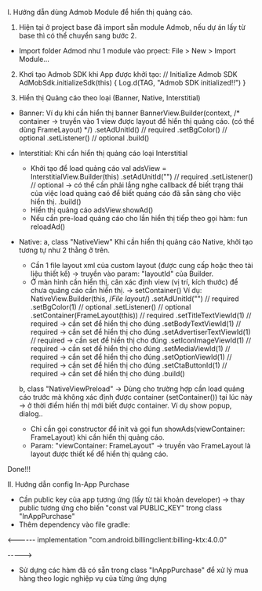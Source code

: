 I. Hướng dẫn dùng Admob Module để hiển thị quảng cáo.

1. Hiện tại ở project base đã import sẵn module Admob, nếu dự án lấy từ base thì có thể chuyển sang bước 2.
- Import folder Admod như 1 module vào prọect: File > New > Import Module...

2. Khơi tạo Admob SDK khi App được khởi tạo:
  // Initialize Admob SDK
        AdMobSdk.initializeSdk(this) {
            Log.d(TAG, "Admob SDK initialized!!")
        }
        
3. Hiển thị Quảng cáo theo loại (Banner, Native, Interstitial)
- Banner:
  Ví dụ khi cần hiển thị banner
  BannerView.Builder(context, /* container -> truyền vào 1 view được layout để hiển thị quảng cáo. (có thể dùng FrameLayout) */)
      .setAdUnitId()  // required
      .setBgColor()   // optional
      .setListener()  // optional
      .build()
      
- Interstitial:
  Khi cần hiển thị quảng cáo loại Interstitial
  + Khởi tạo để load quảng cáo
    val adsView = InterstitialView.Builder(this)
        .setAdUnitId("")  // required
        .setListener()    // optional -> có thể cần phải lắng nghe callback để biết trạng thái của việc load quảng caó để biết quảng cáo đã sẵn sàng cho                                việc hiển thị.
        .build()
  + Hiển thị quảng cáo
    adsView.showAd()
  + Nếu cần pre-load quảng cáo cho lần hiển thị tiếp theo gọi hàm:
    fun reloadAd()
    
- Native:
  a, class "NativeView"
  Khi cần hiển thị quảng cáo Native, khởi tạo tương tự như 2 thằng ở trên.
  + Cần 1 file layout xml của custom layout (được cung cấp hoặc theo tài liệu thiết kế) -> truyền vào param: "layoutId" của Builder.
  + Ở màn hình cần hiển thị, cân xác định view (vị trí, kích thước) để chưa quảng cáo cần hiển thị. -> setContainer()
  Ví dụ:
          NativeView.Builder(this, /*File layout*/)
            .setAdUnitId("")  // required
            .setBgColor(1)  // optional
            .setListener()  // optional
            .setContainer(FrameLayout(this)) // required
            .setTitleTextViewId(1)      // required -> cần set để hiển thị cho đúng
            .setBodyTextViewId(1)       // required -> cần set để hiển thị cho đúng
            .setAdvertiserTextViewId(1) // required -> cần set để hiển thị cho đúng
            .setIconImageViewId(1)      // required -> cần set để hiển thị cho đúng
            .setMediaViewId(1)          // required -> cần set để hiển thị cho đúng
            .setOptionViewId(1)         // required -> cần set để hiển thị cho đúng
            .setCtaButtonId(1)          // required -> cần set để hiển thị cho đúng
            .build()

  b, class "NativeViewPreload" -> Dùng cho trường hợp cần load quảng cáo trước mà không xác định được container (setContainer()) tại lúc này -> ở thời điểm hiển thị mới biết được container. Ví dụ show popup, dialog..
  + Chỉ cần gọi constructor để init và gọi fun showAds(viewContainer: FrameLayout) khi cần hiển thị quảng cáo.
  + Param: "viewContainer: FrameLayout" -> truyền vào FrameLayout là layout được thiết kế để hiển thị quảng cáo.

Done!!!

II. Hướng dẫn config In-App Purchase

- Cần public key của app tương ứng (lấy từ tài khoản developer) -> thay public tương ứng cho biến "const val PUBLIC_KEY" trong class "InAppPurchase"
- Thêm dependency vào file gradle:

<------
  implementation "com.android.billingclient:billing-ktx:4.0.0"
  
----->

- Sử dựng các hàm đã có sẵn trong class "InAppPurchase" để xử lý mua hàng theo logic nghiệp vụ của từng ứng dựng
